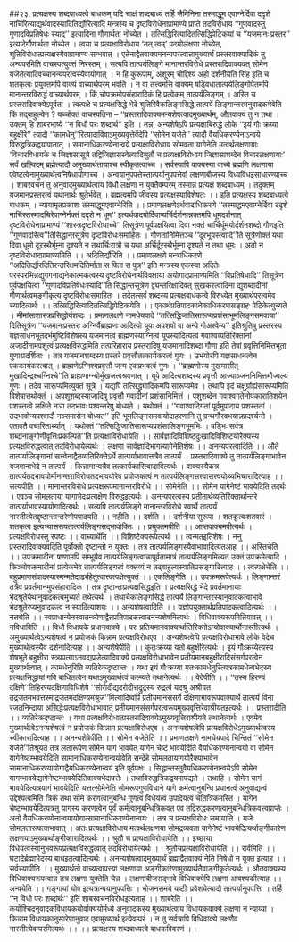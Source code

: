 ##२३. प्रत्यक्षस्य शब्दबाध्यत्वे बाधकम्
यदि चाक्षं शब्दबाध्यं तर्हि जैमिनिना तस्माद्धूम एवाग्नेर्दिवा ददृशे नार्चिरित्याद्यर्थवादस्यादितिर्द्यौरित्यादि मन्त्रस्य च दृष्टविरोधेनाप्रामाण्ये प्राप्ते तदविरोधाय ‘‘गुणवादस्तु गुणादविप्रतिषेधः स्याद्’’ इत्यादिना गौणार्थता नोच्येत । तत्सिद्धिरित्यादितत्सिद्धिपेटिकयां च ‘‘यजमानः प्रस्तर’’ इत्यादेर्गौणार्थता नोच्येत । त्वया च प्रत्यक्षाविरोधाय ‘तत् त्वम्’ पदयोर्लक्षणा नोच्येत, श्रुतिविरोधात्प्रत्यक्षस्यैवाप्रामाण्य सम्भवात् । एतेनाद्वैतवाक्यमनन्यपरत्वान्नामुख्यार्थं प्रस्तरवाक्यादिकं तु अन्यपरमिति वाचस्पत्युक्तं निरस्तम् । सत्यपि तात्पर्यलिङ्गे मानान्तरविरोधे प्रस्तरादिवाक्यवत् सोमेन यजेतेत्यादिवच्चानन्यपरत्वस्यैवायोगात् । न हि कुरूपाम्, अशूरम् चोद्दिश्य अहो दर्शनीयेति सिंह इति च शतकृत्वः प्रयुक्तमपि वाक्यं वाच्यार्थपरम् भवति । न वा तत्त्वमसि वाक्यम् षड्विधातात्पर्यलिङ्गोपेतमपि मानान्तरविरुद्धं वाच्यार्थपरम् । किं चोपक्रमोपसंहारादिकं हि प्रत्येकम् तात्पर्यलिङ्गम् । अस्ति च प्रस्तरादिवाक्येऽपूर्वता । त्वत्पक्षे च प्रत्यक्षसिद्धे भेदे श्रुतिरिवैकलिङ्गसिद्धे तात्पर्ये लिङ्गान्तरमनुवादकमेवेति किं तद्बाहुल्येन ? यच्चोक्तं वाचस्पतिना – ‘‘प्रस्तरादिवाक्यमन्यशेषत्वादमुख्यार्थम्, औतवाक्यं तु न तथा । उक्तम् हि शाबरभाष्ये ‘‘न विधौ परः शब्दार्थ’’ इति । तन्न, अन्यशेषेऽपि प्रत्यक्षाबिरुद्धे लोके ‘‘इयं गौः क्रय्या बहुक्षीरे’’ त्यादौ ‘‘कामधेनु’’रित्यादाविवाऽमुख्यवृत्तेर्वेदेपि ‘‘सोमेन यजेते’’ त्यादौ वैयधिकरण्येनाऽन्वये विरुद्धत्रिकद्वयापातात् । समानाधिकरण्येनान्वये प्रत्यक्षाविरोधाय सोमवता यागेनेति मत्वर्थलक्षणायाः ‘विचारविधायके च जिज्ञासासूत्रे तद्विजिज्ञासस्वेत्यादिश्रुतौ च प्रत्यक्षाविरोधाय जिज्ञासाशब्देन विचारलक्षणायाः’ सर्वं खल्विदम् ब्रह्मेत्यादौ अमुख्यार्थतायाश्च स्वीकृतत्वाच्च । सर्वस्यापि वाक्यस्या वाच्ये ब्रह्मणि लक्षणाया एवेष्टत्वेनामुख्यार्थत्वनिषेधायोगाच्च । अन्वयानुपपत्तेस्तात्पर्यानुपपत्तेर्वा लक्षणाबीजस्य विध्यविधइसाधारण्याच्च । शाबरवचनं तु अनुवादमुख्यार्थत्वाय विधौ लक्षणा न युक्तैवम्परम् तस्मान्न प्रत्यक्षं शब्दबाध्यम् । 
तदुक्तम् 
यजमानप्रस्तरत्वं यथानार्थः श्रुतेर्भवेत् । ब्रह्मत्वमपि जीवस्य प्रत्यक्षस्याविशेषतः ।।
इति प्रत्यक्षस्य शब्दबाध्यत्वे बाधकम् ।
न्यायामृतप्रकाशः
तस्माद्धूमएवाग्नेरिति ।। प्रमाणलक्षणेऽर्थवादाधिकरणे ‘‘तस्माद्धमएवाग्नेर्दिवा ददृशे नार्चिस्तस्मादचिरेवाग्नेर्नक्तं ददृशे न धूम’’ इत्यर्थवादयोर्दिवाप्यर्चिर्दर्शनान्नक्तमपि धूमदर्शनात् दृष्टविरोधेनाप्रामाण्यं ‘‘शास्त्रदृष्टविरोधाच्चे’’ तिसूत्रेण पूर्वपक्षयित्वा दिवा नक्तं चार्चिर्धूमयोर्दर्शनशब्दो गौणइति ‘‘गुणवादस्त्वि’’तिसिद्धान्तसूत्रेण दृष्टविरोधःसमाहितः । गौणतानिमित्तञ्च ‘‘दूरभूयस्त्वादि’’ति सूत्रेणोक्तं यथा दिवा धूमो दूरस्थैर्भूम्ना दृश्यते न तथार्चिःरात्रौ च यथा अर्चिर्दूरस्थैर्भूम्ना दृश्यते न तथा धूमः । अतो न दृष्टविरोधादप्रामाण्यमिति ।। अदितिर्द्यौरिति ।। प्रमाणलक्षणे मन्त्राधिकरणे ‘‘अदितिर्द्यौरदितिरन्तरिक्षमदितिर्माता स पिता स पुत्र’’ इति मन्त्रस्य एकस्या अदितेः परस्परभिन्नद्युगगनाद्यनेकात्मकत्वस्य दृष्टविरोधेनार्थविवक्षाया अयोगादप्रामाण्यमिति ‘‘विप्रतिषेधादि’’ तिसूत्रेण पूर्वपक्षयित्वा ‘‘गुणादविप्रतिषेधःस्यादि’’ति सिद्धान्तसूत्रेण द्व्यन्तरिक्षादिवत् सुखकरत्वादिना द्युशब्दादीनां गौणार्थत्वमङ्गीकृत्य दृष्टविरोधःसमाहितः । तदेतत्सर्वं शब्दस्य प्रत्यक्षबाधकत्वे विरुध्येत मुख्यार्थपरत्वमेव स्यादित्यर्थः ।।  तत्सिद्धिरित्यादितत्सिद्धिपेटिकयेति ।। एकार्थप्रतिपादकानेकाधिकरणसङ्ग्रहः पेटिकेत्युच्यते । मीमांसाशास्त्रप्रसिद्धोयंशब्दः । प्रमाणलक्षणे नामधेयपादे ‘‘तत्सिद्धिजातिसारूप्यप्रशंसाभूमलिङ्गसमवाया’’ दितिसूत्रेण ‘‘यजमानःप्रस्तरः अग्निर्वैब्राह्मणः आदित्यो यूपः अपशवो वा अन्ये गोअश्वेम्य’’ इतिश्रुतिषु प्रस्तरस्य यज्ञसाधनभूतदर्भमुष्टिविशेषस्य यजमानत्वं ब्राह्मणस्याग्नित्वं यूपस्यादित्यत्वं गवाश्वव्यतिरिक्तानां अजादीनामपशुत्वं प्रत्यक्षविरुद्धमिति तत्परिहाराय प्रस्तरादिषु यजमानादिशब्दा गौणा इति तेषां प्रवृत्तिनिमित्तभूता गुणाःप्रदर्शिताः । तत्र यजमानशब्दस्य प्रस्तरे प्रवृत्तौतत्कार्यकरत्वं गुणः । उभयोरपि यज्ञसाधनत्वेन एककार्यकरत्वात् । ब्राह्मणेऽग्निश्बप्रवृत्तौ जन्म एकप्रभवत्वं गुणः । ‘‘ब्राह्मणोस्य मुखमासीत् मुखादिन्द्रश्चग्निश्चे’’ति ब्राह्मणाग्न्योर्मुखजत्वश्रवणात् । यूपे आदित्यशब्दस्य प्रवृत्तौ आज्याञ्जननिमित्तमौज्वल्यं गुणः । तदेव सारूप्यमित्युक्तं सूत्रे । यद्यपि तत्सिद्ध्यादिकमपि सारूप्यमेव । तथापि इदं चक्षुर्ग्राह्यंसारूप्यमिति विशेषात्तथोक्तं । अपशुशब्दस्याजादिषु प्रवृत्तौ गवादीनां प्रशंसानिमित्तं । पशुशब्देन गवाश्वगतेनोपकारातिशयेन प्रशस्तत्वे लक्षिते नञा तदभावः पश्वन्तरेषु बोध्यते । यथोक्तं ।
‘‘गवाश्वादिगतां पूर्वमुपादाय प्रशस्ततां ।
तदभावोन्यपश्वादौ नञ्समासेन बोध्यत’’
इति भूमलिङ्गसमवायोदाहरणानि तु ग्रन्थगौरवभयान्नप्रदर्श्यन्ते । एतावतै वचारितार्थ्यात् । यथोक्तं
‘‘तत्सिद्धिजातिसारूप्यप्रशंसालिङ्गभूमभिः ।
षडि्भः सर्वत्र शब्दानाङ्गौणीवृत्तिःप्रकल्पिते’’ति
प्रत्यक्षाविरोधायेति ।। सार्वज्ञादिविशिष्टदुःखादिविशिष्टयोरैक्यस्य प्रत्यक्षविरुद्धत्वात् तदविरोधायेत्यर्थः । लक्षणा सार्वज्ञादिभागत्यागेनेतिशेषः ।। अनन्यपरत्वादिति ।। औते तात्पर्यालिङ्गानां सत्त्वेनाद्वैतव्यतिरिक्तेऽर्थे तात्पर्याभावात्तत्रैव तात्पर्यं । प्रस्तरादिवाक्ये तु तात्पर्यलिङ्गाभावेन यजमानाभेदे न तात्पर्यं । किन्नामान्यत्रैव तत्कार्यकारित्वादावित्यर्थः । वाक्यस्यैकत्र तात्पर्यतदभावयोर्मानान्तराविरोधतदभावयोरेव प्रयोजकत्वं न तात्पर्यलिङ्गसत्त्वासत्त्वयोःव्यभिचारादित्याह ।। सत्यपीति ।। मानान्तरविरोधे प्रत्यक्षरूपमानान्तरविरोधे ।। सोमेनेति ।। सोमेन यागेनेष्टं भावयेदिति तदर्थः । एवञ्च सोमलताया यागाभेदःप्रत्यक्षेण विरुद्धइत्यर्थः । अनन्यपरत्वस्य प्रतीतार्थव्यतिरिक्तार्थान्तरे तात्पर्याभावस्यायोगादित्यर्थः । सत्यपि तात्पर्यलिङ्गे मानान्तरविरोधे स्वार्थे तात्पर्यं नास्तीत्येतद्दृष्टान्तान्तरेणोपपादयति ।। नहीति ।। दर्शति ।। दर्शनीया सुरूपा । शतकृत्वःशतवारं । शतकृत्व इत्यभ्यासरूपतात्पर्यलिङ्गसद्भावोक्तिः ।। प्रयुक्तमपीति ।। आप्तवाक्यमपीत्यर्थः । प्रत्यक्षविरोधस्तु स्पष्टः ।। वाच्यार्थेति ।। विशिष्टैक्यरूपेत्यर्थः ।। त्वन्मतइतिशेषः । ननु प्रस्तरादिवाक्यवदिति पूर्वोक्तो दृष्टान्तो न युक्तः । तत्र तात्पर्यलिङ्गस्यैवाभावादित्यतआह ।। अस्तिचेति ।। उपक्रमादीनां षण्णामपि सम्भूयैव तात्पर्यलिङ्गत्वान्नापूर्वतामात्रं तात्पर्यलिङ्गमित्यत उक्तं उपक्रमेत्यादि । किञ्चोपक्रमादीनां प्रत्येकमेव तात्पर्यलिङ्गत्वं वक्तव्यं न तद्बाहुल्यस्यातिप्रसङ्गादित्याह ।। त्वत्पक्षेचेति ।। बहुप्रमाणसंवादस्यास्मन्मतेदार्ढ्यहेतुत्वात्त्वत्पक्षेत्युक्तं ।। एकलिङ्गेति ।। उपक्रमरूपेत्यर्थः । लिङ्गान्तरं तत्रैव प्रवर्तमानमुपसंहारादिकं । तत्र दृष्टान्तःप्रत्यक्षसिद्धइति । प्रत्यक्षसिद्धे भेदे प्रवर्तमानायाः भेदश्रुतेर्यथानुवादकत्वमुच्यते तथेत्यर्थः । तथाचैकलिङ्गसिद्धे तात्पर्ये लिङ्गान्तरस्यानुवादकत्वाभावे भेदश्रुतेरप्यनुवादकत्वं न स्यादित्याशयः ।। अन्यशेषत्वादिति ।। यज्ञोपयुक्तार्थप्रतिपादकत्वादित्यर्थः ।। नतथेति ।। स्वप्राधान्येनस्वातन्त्र्येणाद्वैतप्रतिपादकत्वादनन्यशेषमित्यर्थः । विधिवाक्यरूपमितियावत् ।। नविधाविति ।। विधौ विधायके प्रधानवाक्ये । परः प्रतियमानवाक्यार्थातिरिक्तोऽन्योवाक्यार्थोनास्तीत्यर्थः । अमुख्यार्थत्वेऽन्यशेषत्वं न प्रयोजकं किन्नाम प्रत्यक्षविरोधएव । अन्यशेषत्वेपि प्रत्यक्षविरोधाभावे लोके वेदेच मुख्यार्थत्वस्यैव दर्शनादित्याह ।। अन्यशेषेपीति ।। कुतःक्रय्या यतो बहुक्षीरेत्यर्थः । इयं गौःक्रय्येत्यस्य शेषभूते बहुक्षीरा स्त्र्यपत्याऽनवद्यप्रजेत्यादिवाक्ये प्रत्यक्षविरोधाभावेन प्रतीयमानबहुक्षीरादिसंसर्गपरत्वेन मुख्यार्थत्वात् । कामधेनुरिति व्यतिरेकदृष्टान्तः । यथा इयं गौःक्रय्या यतःकामधेनुरित्यत्रकामधेन्वभेदस्य प्रत्यक्षसिद्धायां गवि बाधितत्वेन यथाऽमुख्यार्थत्वं कल्प्यते तथानेत्यर्थः ।। वेदेपीति ।। ‘‘तस्य हिरण्यं दक्षिणे’’तिहिरण्यदक्षिणाविधिशेषे ‘‘सोरोदीद्यदरोदीत्तद्रुद्रस्य रुद्रत्वं यदश्रु अश्रीयत तद्रजतमभवत्तस्माद्रजतमदक्षिण्यमश्रुज’’मित्यादिष्वपि प्रतीयमानसंसर्गे दक्षिणाभावरूपवाक्यार्थे तात्पर्यं विना रजतनिन्दाया असिद्धेःप्रत्यक्षविरोधाभावात् प्रतीयमानसंसर्गपरत्वरूपमुख्यवृत्तिरेवाश्रीयतइत्यर्थः ।। प्रस्तरादीति ।। व्यतिरेकदृष्टान्तः । यथा प्रत्यक्षविरोधात्प्रस्तरादिवाक्येऽमुख्यवृत्तिराश्रीयते तथानेत्यर्थः । एवमेव मुख्यार्थत्वेऽनन्यशेषत्वं न प्रयोजकं किन्नाम प्रत्यक्षाविरोधएव । अनन्यशेषत्वेपि प्रत्यक्षविरोधेऽमुख्यार्थत्वस्य स्वीकारादित्याह ।। अनन्यशेषेपीति ।। सोमेन यजेतेति ।। प्रमाणलक्षणे नामधेयपादे चिन्तितं ‘‘सोमेन यजेते’’तिश्रूयते तत्र लतारूपेण सोमेन यागं भावयेत् यागेन चेष्टं भावयेदिति वैयधिकरण्येनान्वयो वा सोमेन यागेनेष्टम्भावयेदिति सामानाधिकरण्येनान्वयोवेति सन्देहे सोमलतायागयोरैक्याभावेन सामानाधिकरण्यायोगाद्वैयधिकरण्येनान्वय इति पूर्वपक्षः । सिद्धान्तस्तुवैयधिकरण्येनान्वयेऽपि सोमेन यागम्भावयेद्यागेनेष्टम्भावयेदितिवाक्यभेदापत्तेः । तथाविरुद्धत्रिकद्वयमापद्यते । तथाहि । सोमेन यागं भावयेदित्यत्रयागं भावयेदिति यत्तत्सोमेनेति सोमरूपगुणविधाने यागे कर्मत्वानुबन्धि प्रधानत्वं अनुवाद्यत्वं उद्देश्यत्वमिति त्रिकं तथा सोमे करणत्वानुबन्धि गुणत्वं विधेयत्वं उपादेयत्वं चेतित्रिकमस्ति । यागेन चेष्टम्भावयेदित्यत्रतु यागस्य करणत्वेन पूर्वं कर्मत्वानुबन्धित्रिकवत एव तद्विरुद्धकरणत्वानुबन्धित्रिकवत्त्वप्राप्तेः । अतो वैयधिकरण्येनान्वयायोगात्सामानाधिकरण्येनान्वयः । तत्र च प्रत्यक्षविरोधः समायाति । यजेः सोमलतारूपत्वाभावात् । अतः प्रत्यक्षाविरोधाय मत्वर्थलक्षणया सोमद्रव्यवता यागेनेष्टं भावयेदित्यर्थाङ्गीकारेण लक्षणयाऽमुख्यार्थाङ्गीकारादित्यर्थः ।। श्रुतौ च प्रत्यक्षाविरोधायेति ।। इच्छाया विधेयत्वस्यानुभवरूपप्रत्यक्षविरुद्धत्वात् तदविरोधायेत्यर्थः ।। श्रुतौचप्रत्यक्षाविरोधायेति ।। रार्वमिति ।। घटादेर्ब्रह्माभेदस्य बाधइतत्वादित्यर्थः । अनन्यशेषत्वादमुख्यार्थं ब्रह्माद्वैतवाक्यं नेति निषेधो न युक्त इत्याह ।। सर्वस्यापीति ।। मुख्यार्थत्वे वाच्यत्वापत्त्या लक्षणाया अङ्गीकारेणामुख्यार्थतैवाङ्गीकृतेत्यर्थः । औतवाक्यस्य विधिवाक्यरूपत्वान्न तत्र लक्षणा युक्तेति चेन्न । लक्षणाबीजसद्भावे विधिवाक्येपि लक्षणा आवश्यकीत्याह ।। अन्वयेति ।। गङ्गायां घोष इत्यत्रान्वयानुपपत्तिः । भोजनसमये यष्टीः प्रवेशयेत्यादौ तात्पर्यानुपपत्तिः । तर्हि ‘‘न विधौ परः शब्दार्थः’’ इति शाबरवचनविरोधइत्यताह ।। शाबरेति ।। कयोश्चिदनुवादकविधायकयोर्वाक्ययोर्मध्ये अनुवादकस्य मुख्यार्थत्वाय विधायकवाक्ये लक्षणा न न्याय्या । किन्नाम विधायकानुसारेणानुवाद एवामुख्यार्थ इत्येवम्परं । न तु सर्वत्रापि विधिवाक्ये लक्षणैव नास्तीत्येवम्परमित्यर्थः ।। ।। प्रत्यक्षस्य शब्दबाध्यत्वे बाधकविवरणं ।।
 